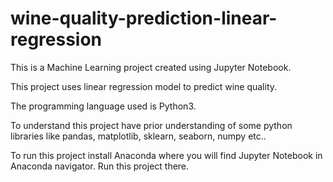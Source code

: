# wine-quality-prediction-linear-regression

This is a Machine Learning project created using Jupyter Notebook.

This project uses linear regression model to predict wine quality.

The programming language used is Python3.

To understand this project have prior understanding of some python libraries like pandas, matplotlib, sklearn, seaborn, numpy etc..

To run this project install Anaconda where you will find Jupyter Notebook in Anaconda navigator. Run this project there.
